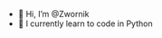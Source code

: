 - 👋 Hi, I’m @Zwornik
- 🌱 I currently learn to code in Python

<!---
Zwornik/Zwornik is a ✨ special ✨ repository because its `README.md` (this file) appears on your GitHub profile.
You can click the Preview link to take a look at your changes.
--->
